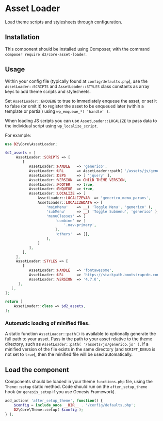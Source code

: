 # Asset Loader

Load theme scripts and stylesheets through configuration.

## Installation

This component should be installed using Composer, with the command `composer require d2/core-asset-loader`.

## Usage

Within your config file (typically found at `config/defaults.php`), use the `AssetLoader::SCRIPTS` and `AssetLoader::STYLES` class constants as array keys to add theme scripts and stylesheets.

Set `AssetLoader::ENQUEUE` to true to immediately enqueue the asset, or set it to false (or omit it) to register the asset to be enqueued later (within a template or partial) using `wp_enqueue_*( 'handle' )`.

When loading JS scripts you can use `AssetLoader::LOCALIZE` to pass data to the individual script using `wp_localize_script`.

For example:

```php
use D2\Core\AssetLoader;

$d2_assets = [
     AssetLoader::SCRIPTS => [
        [
           AssetLoader::HANDLE   => 'generico',
           AssetLoader::URL      => AssetLoader::path( '/assets/js/generico.js' ),
           AssetLoader::DEPS     => [ 'jquery' ],
           AssetLoader::VERSION  => CHILD_THEME_VERSION,
           AssetLoader::FOOTER   => true,
           AssetLoader::ENQUEUE  => true,
           AssetLoader::LOCALIZE => [
               AssetLoader::LOCALIZEVAR  => 'generico_menu_params',
               AssetLoader::LOCALIZEDATA => [
                   'mainMenu'    => __( 'Toggle Menu', 'generico' ),
                   'subMenu'     => __( 'Toggle Submenu', 'generico' ),
                   'menuClasses' => [
                       'combine' => [
                           '.nav-primary',
                       ],
                       'others'  => [],
                   ],
               ]
           ],
        ],
     ],
     AssetLoader::STYLES => [
        [
           AssetLoader::HANDLE   => 'fontawesome',
           AssetLoader::URL      => 'https://stackpath.bootstrapcdn.com/font-awesome/4.7.0/css/font-awesome.min.css',
           AssetLoader::VERSION  => '4.7.0',
      ],
   ],
];

return [
    AssetLoader::class => $d2_assets,
];
 ```

### Automatic loading of minified files. 

A static function `AssetLoader::path()` is available to optionally generate the full path to your asset. Pass in the path to your asset relative to the theme directory, such as `AssetLoader::path( '/assets/js/generico.js' )`. If a minified version of the file exists in the same directory (and `SCRIPT_DEBUG` is not set to `true`), then the minified file will be used automatically.

## Load the component

Components should be loaded in your theme `functions.php` file, using the `Theme::setup` static method. Code should run on the `after_setup_theme` hook (or `genesis_setup` if you use Genesis Framework).

```php
add_action( 'after_setup_theme', function() {
    $config = include_once __DIR__ . '/config/defaults.php';
    D2\Core\Theme::setup( $config );
} );
```
